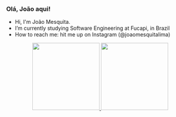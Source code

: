 ### Olá, João aqui! 

- Hi, I'm João Mesquita. 
- I’m currently studying Software Engineering at Fucapi, in Brazil
-  How to reach me: hit me up on Instagram (@joaomesquitalima)
<div align="center">
  <a href="https://github.com/joaomesquitalima">
  <img height="180em" src="https://github-readme-stats.vercel.app/api?username=joaomesquitalima&show_icons=true&theme=dark&include_all_commits=true&count_private=true"/>
  <img height="180em" src="https://github-readme-stats.vercel.app/api/top-langs/?username=joaomesquitalima&layout=compact&langs_count=7&theme=dark"/>
</div>

  


  
 
 
 
</div>
